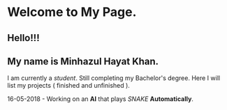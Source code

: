 
# Welcome to My Page.

## Hello!!!
## My name is **Minhazul Hayat Khan**. 

I am currently a _student_. Still completing my Bachelor's degree. Here I will list my projects ( finished and unfinished ).

16-05-2018 - Working on an **AI** that plays _SNAKE_ **Automatically**. 


